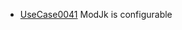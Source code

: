   * [UseCase0041](https://github.com/DomainDrivenArchitecture/ddaRequirement/blob/master/en/requirements/UseCase0041.md) ModJk is configurable 